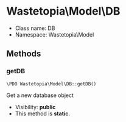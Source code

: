 Wastetopia\Model\DB
===============






* Class name: DB
* Namespace: Wastetopia\Model







Methods
-------


### getDB

    \PDO Wastetopia\Model\DB::getDB()

Get a new database object



* Visibility: **public**
* This method is **static**.



